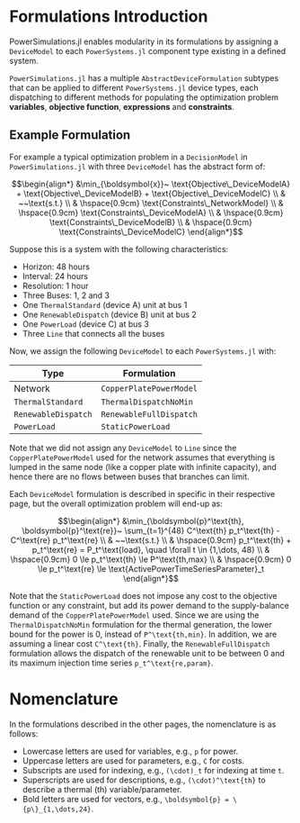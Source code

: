 # Formulations Introduction

PowerSimulations.jl enables modularity in its formulations by assigning a `DeviceModel` to each `PowerSystems.jl` component type existing in a defined system.

`PowerSimulations.jl` has a multiple `AbstractDeviceFormulation` subtypes that can be applied to different `PowerSystems.jl` device types, each dispatching to different methods for populating the optimization problem **variables**, **objective function**, **expressions** and **constraints**.

## Example Formulation

For example a typical optimization problem in a `DecisionModel` in `PowerSimulations.jl` with three `DeviceModel` has the abstract form of:

```math
\begin{align*}
    &\min_{\boldsymbol{x}}~ \text{Objective\_DeviceModelA} + \text{Objective\_DeviceModelB} + \text{Objective\_DeviceModelC} \\
    & ~~\text{s.t.} \\
    & \hspace{0.9cm} \text{Constraints\_NetworkModel} \\
    & \hspace{0.9cm} \text{Constraints\_DeviceModelA} \\
    & \hspace{0.9cm} \text{Constraints\_DeviceModelB} \\
    & \hspace{0.9cm} \text{Constraints\_DeviceModelC} 
\end{align*}
```

Suppose this is a system with the following characteristics:
- Horizon: 48 hours
- Interval: 24 hours
- Resolution: 1 hour
- Three Buses: 1, 2 and 3
- One `ThermalStandard` (device A) unit at bus 1
- One `RenewableDispatch` (device B) unit at bus 2
- One `PowerLoad` (device C) at bus 3
- Three `Line` that connects all the buses

Now, we assign the following `DeviceModel` to each `PowerSystems.jl` with:

| Type      | Formulation |
| ----------- | ----------- |
| Network     | `CopperPlatePowerModel`       |
| `ThermalStandard`  | `ThermalDispatchNoMin` |
| `RenewableDispatch`  | `RenewableFullDispatch` |
| `PowerLoad`  | `StaticPowerLoad` |

Note that we did not assign any `DeviceModel` to `Line` since the `CopperPlatePowerModel` used for the network assumes that everything is lumped in the same node (like a copper plate with infinite capacity), and hence there are no flows between buses that branches can limit.

Each `DeviceModel` formulation is described in specific in their respective page, but the overall optimization problem will end-up as:

```math
\begin{align*}
    &\min_{\boldsymbol{p}^\text{th}, \boldsymbol{p}^\text{re}}~ \sum_{t=1}^{48} C^\text{th} p_t^\text{th} - C^\text{re} p_t^\text{re} \\
    & ~~\text{s.t.} \\
    & \hspace{0.9cm} p_t^\text{th} + p_t^\text{re} = P_t^\text{load}, \quad \forall t \in {1,\dots, 48} \\
    & \hspace{0.9cm} 0 \le p_t^\text{th} \le P^\text{th,max} \\
    & \hspace{0.9cm} 0 \le p_t^\text{re} \le \text{ActivePowerTimeSeriesParameter}_t 
\end{align*}
```

Note that the `StaticPowerLoad` does not impose any cost to the objective function or any constraint, but add its power demand to the supply-balance demand of the `CopperPlatePowerModel` used. Since we are using the `ThermalDispatchNoMin` formulation for the thermal generation, the lower bound for the power is 0, instead of ``P^\text{th,min}``. In addition, we are assuming a linear cost ``C^\text{th}``. Finally, the `RenewableFullDispatch` formulation allows the dispatch of the renewable unit to be between 0 and its maximum injection time series ``p_t^\text{re,param}``.

# Nomenclature

In the formulations described in the other pages, the nomenclature is as follows:
- Lowercase letters are used for variables, e.g., ``p`` for power.
- Uppercase letters are used for parameters, e.g., ``C`` for costs.
- Subscripts are used for indexing, e.g., ``(\cdot)_t`` for indexing at time ``t``.
- Superscripts are used for descriptions, e.g., ``(\cdot)^\text{th}`` to describe a thermal (th) variable/parameter.
- Bold letters are used for vectors, e.g., ``\boldsymbol{p} = \{p\}_{1,\dots,24}``.



